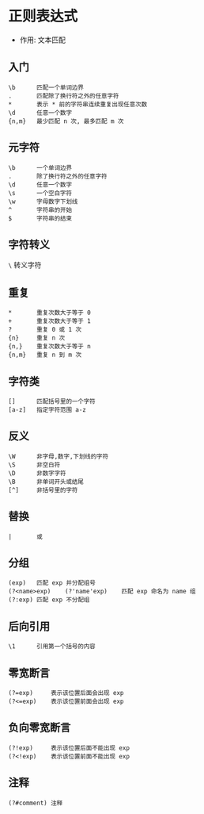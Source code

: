 # 正则表达式



* 作用: 文本匹配



## 入门

```
\b		匹配一个单词边界
. 		匹配除了换行符之外的任意字符
* 		表示 * 前的字符串连续重复出现任意次数
\d		任意一个数字
{n,m}	最少匹配 n 次, 最多匹配 m 次
```



## 元字符

```
\b		一个单词边界
. 		除了换行符之外的任意字符
\d		任意一个数字
\s		一个空白字符
\w		字母数字下划线
^ 		字符串的开始
$		字符串的结束
```



## 字符转义

`\` 转义字符



## 重复

```
* 		重复次数大于等于 0
+		重复次数大于等于 1 
? 		重复 0 或 1 次
{n}		重复 n 次
{n,}	重复次数大于等于 n
{n,m}	重复 n 到 m 次
```



## 字符类

```
[]		匹配括号里的一个字符
[a-z]	指定字符范围 a-z
```



## 反义

```
\W		非字母,数字,下划线的字符
\S		非空白符
\D		非数字字符
\B		非单词开头或结尾
[^]		非括号里的字符
```



## 替换

```
|		或
```



## 分组

```
(exp)	匹配 exp 并分配组号
(?<name>exp)	(?'name'exp)	匹配 exp 命名为 name 组
(?:exp)	匹配 exp 不分配组
```



## 后向引用

```
\1		引用第一个括号的内容
```



## 零宽断言

```
(?=exp) 	表示该位置后面会出现 exp
(?<=exp)	表示该位置前面会出现 exp
```



## 负向零宽断言

```
(?!exp)		表示该位置后面不能出现 exp
(?<!exp)	表示该位置前面不能出现 exp
```



## 注释

```
(?#comment)	注释
```
